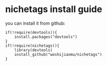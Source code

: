 # nichetags install guide
you can install it from github:

```
if(!require(devtools)){
	install.packages("devtools")
}
if(!require(nichetags)){
	library(devtools)
	install_github("woshijiaomu/nichetags")
}
```
